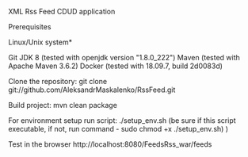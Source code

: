 XML Rss Feed CDUD application

Prerequisites

Linux/Unix system*

Git
JDK 8 (tested with openjdk version "1.8.0_222")
Maven (tested with Apache Maven 3.6.2)
Docker (tested with 18.09.7, build 2d0083d)

Clone the repository:
git clone git://github.com/AleksandrMaskalenko/RssFeed.git


Build project:
mvn clean package


For environment setup run script:
./setup_env.sh
(be sure if this script executable, if not, run command - sudo chmod +x ./setup_env.sh)  )

Test in the browser
http://localhost:8080/FeedsRss_war/feeds